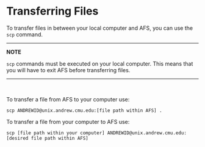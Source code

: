 # Transferring Files

To transfer files in between your local computer and AFS, you can use the `scp` command.

---
**NOTE**

`scp` commands must be executed on your local computer. This means that you will have to exit AFS before transferring files.

---

<br/>

To transfer a file from AFS to your computer use:

```
scp ANDREWID@unix.andrew.cmu.edu:[file path within AFS] .
```

To transfer a file from your computer to AFS use:

```
scp [file path within your computer] ANDREWID@unix.andrew.cmu.edu:[desired file path within AFS]
```